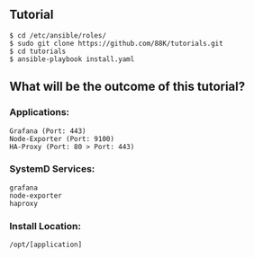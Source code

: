 ## Tutorial
```
$ cd /etc/ansible/roles/ 
$ sudo git clone https://github.com/88K/tutorials.git
$ cd tutorials
$ ansible-playbook install.yaml
```

## What will be the outcome of this tutorial?

### Applications: 
```
Grafana (Port: 443)
Node-Exporter (Port: 9100)
HA-Proxy (Port: 80 > Port: 443)
```
### SystemD Services:
```
grafana 
node-exporter
haproxy
```

### Install Location:
```
/opt/[application]
```







